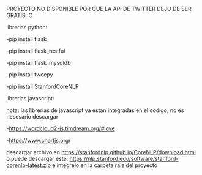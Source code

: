 PROYECTO NO DISPONIBLE POR QUE LA API DE TWITTER DEJO DE SER GRATIS :C

librerias python:

  -pip install flask
  
  -pip install flask_restful
  
  -pip install flask_mysqldb
  
  -pip install tweepy
  
  -pip install StanfordCoreNLP
  
  
librerias javascript:

  nota: las librerias de javascript ya estan integradas en el codigo, no es nesesario descargar
  
  
  -https://wordcloud2-js.timdream.org/#love
  
  
  -https://www.chartjs.org/
 
 
descargar archivo en https://stanfordnlp.github.io/CoreNLP/download.html 
o puede descargar este: https://nlp.stanford.edu/software/stanford-corenlp-latest.zip e integrelo en la carpeta raiz del proyecto
